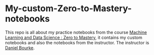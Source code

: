 # My-custom-Zero-to-Mastery-notebooks
This repo is all about my practice notebooks from the course [Machine Learning and Data Science : Zero to Mastery](https://www.udemy.com/course/complete-machine-learning-and-data-science-zero-to-mastery/), it contains my custom notebooks and also the notebooks from the instructor. The instructor is [Daniel Bourke](https://github.com/mrdbourke).
